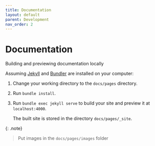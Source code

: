 ```yaml
---
title: Documentation
layout: default
parent: Development
nav_order: 2
---
```


# Documentation

Building and previewing documentation locally

Assuming [Jekyll] and [Bundler] are installed on your computer:

1.  Change your working directory to the `docs/pages` directory.

2.  Run `bundle install`.

3.  Run `bundle exec jekyll serve` to build your site and preview it at `localhost:4000`.

    The built site is stored in the directory `docs/pages/_site`.

{: .note}
> Put images in the `docs/pages/images` folder

[Jekyll]: https://jekyllrb.com
[Bundler]: https://bundler.io